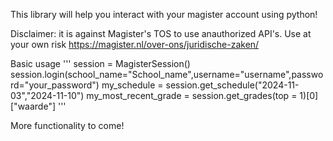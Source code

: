 This library will help you interact with your magister account using python!

Disclaimer: it is against Magister's TOS to use anauthorized API's. Use at your own risk
https://magister.nl/over-ons/juridische-zaken/

Basic usage
'''
session = MagisterSession()
session.login(school_name="School_name",username="username",password="your_password")
my_schedule = session.get_schedule("2024-11-03","2024-11-10")
my_most_recent_grade = session.get_grades(top = 1)[0]["waarde"]
'''

More functionality to come!